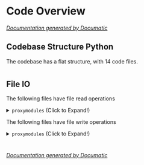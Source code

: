 # Code Overview

[_Documentation generated by Documatic_](https://www.documatic.com)

<!---Documatic-section-Codebase Structure Python-start--->
## Codebase Structure Python

The codebase has a flat structure, with 14 code files.

# #
<!---Documatic-section-Codebase Structure Python-end--->

<!---Documatic-section-File IO-start--->
## File IO

<!---Documatic-block-file_io-start--->
The following files have file read operations

<!---Documatic-block-proxymodules-start--->
<details>
	<summary><code>proxymodules</code> (Click to Expand!)</summary>

* proxymodules.replace
* proxymodules.size404
</details>
<!---Documatic-block-proxymodules-end--->

The following files have file write operations

<!---Documatic-block-proxymodules-start--->
<details>
	<summary><code>proxymodules</code> (Click to Expand!)</summary>

* proxymodules.log
</details>
<!---Documatic-block-proxymodules-end--->
<!---Documatic-block-file_io-end--->

# #
<!---Documatic-section-File IO-end--->

[_Documentation generated by Documatic_](https://www.documatic.com)